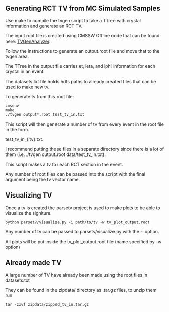 ## Generating RCT TV from MC Simulated Samples
Use make to compile the tvgen script to take a TTree with crystal information and generate an RCT TV.

The input root file is created using CMSSW Offline code that can be found here: [TVGenAnalyzer](https://github.com/ekoenig4/TVGenAnalyzer).

Follow the instructions to generate an output.root file and move that to the tvgen area.

The TTree in the output file carries et, ieta, and iphi information for each crystal in an event.

The datasets.txt file holds hdfs paths to already created files that can be used to make new tv.

To generate tv from this root file:
````
cmsenv
make
./tvgen output*.root test_tv_in.txt
````
This script will then generate a number of tv from every event in the root file in the form.

test_tv_in_{itv}.txt.

I recommend putting these files in a separate directory since there is a lot of them (i.e. ./tvgen output.root data/test_tv_in.txt).

This script makes a tv for each RCT section in the event.

Any number of root files can be passed into the script with the final argument being the tv vector name.

## Visualizing TV
Once a tv is created the parsetv project is used to make plots to be able to visualize the signiture.
````
python parsetv/visualize.py -i path/to/tv -w tv_plot_output.root
````
Any number of tv can be passed to parsetv/visualize.py with the -i option.

All plots will be put inside the tv_plot_output.root file (name specified by -w option)

## Already made TV
A large number of TV have already been made using the root files in datasets.txt

They can be found in the zipdata/ directory as .tar.gz files, to unzip them run
````
tar -zxvf zipdata/zipped_tv_in.tar.gz
````
